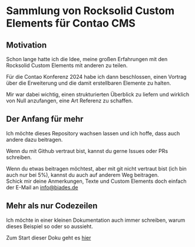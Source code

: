 # Sammlung von Rocksolid Custom Elements für Contao CMS

## Motivation

Schon lange hatte ich die Idee, meine großen Erfahrungen mit den Rocksolid Custom Elements mit anderen zu teilen.

Für die Contao Konferenz 2024 habe ich dann beschlossen, einen Vortrag über die Erweiterung und die damit erstellbaren Elemente zu halten.

Mir war dabei wichtig, einen strukturierten Überblick zu liefern und wirklich von Null anzufangen, eine Art Referenz zu schaffen.

## Der Anfang für mehr

Ich möchte dieses Repository wachsen lassen und ich hoffe, dass auch andere dazu beitragen.

Wenn du mit Github vertraut bist, kannst du gerne Issues oder PRs schreiben.

Wenn du etwas beitragen möchtest, aber mit git nicht vertraut bist (ich bin auch nur bei 5%), kannst du auch auf anderem Weg beitragen.<br>
Schick mir deine Anmerkungen, Texte und Custom Elements doch einfach der E-Mail an info@biades.de

## Mehr als nur Codezeilen

Ich möchte in einer kleinen Dokumentation auch immer schreiben, warum dieses Beispiel so oder so aussieht.

Zum Start dieser Doku geht es [hier](docs/index_de.md)